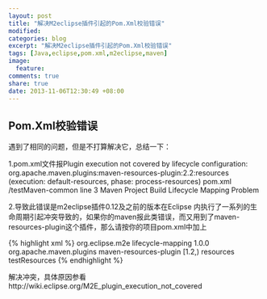 ```yaml
---
layout: post
title: "解决M2eclipse插件引起的Pom.Xml校验错误"
modified:
categories: blog
excerpt: "解决M2eclipse插件引起的Pom.Xml校验错误"
tags: [Java,eclipse,pom.xml,m2eclipse,maven]
image:
  feature:
comments: true
share: true
date: 2013-11-06T12:30:49 +08:00
---
```



## Pom.Xml校验错误

遇到了相同的问题，但是不打算解决它，总结一下：

1.pom.xml文件报Plugin execution not covered by lifecycle configuration: org.apache.maven.plugins:maven-resources-plugin:2.2:resources (execution: default-resources, phase: process-resources) pom.xml /testMaven-common line 3 Maven Project Build Lifecycle Mapping Problem

2.导致此错误是m2eclipse插件0.12及之前的版本在Eclipse 内执行了一系列的生命周期引起冲突导致的，如果你的maven报此类错误，而又用到了maven-resources-plugin这个插件，那么请按你的项目pom.xml中加上

{% highlight xml %}
    <plugin>
      <groupId>org.eclipse.m2e</groupId>
      <artifactId>lifecycle-mapping</artifactId>
      <version>1.0.0</version>
      <configuration>
        <lifecycleMappingMetadata>
          <pluginExecutions>
            <pluginExecution>
              <pluginExecutionFilter>
                <groupId>org.apache.maven.plugins</groupId>
                <artifactId>maven-resources-plugin</artifactId>
                <versionRange>[1.2,)</versionRange>
                <goals>
                <goal>resources</goal>
                 <goal>testResources</goal>
                </goals>
              </pluginExecutionFilter>
              <action>
                <ignore />
              </action>
            </pluginExecution>
          </pluginExecutions>
        </lifecycleMappingMetadata>
      </configuration>
    </plugin>
{% endhighlight %} 

解决冲突，具体原因参看http://wiki.eclipse.org/M2E_plugin_execution_not_covered


